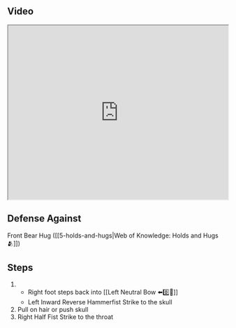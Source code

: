 ## Video

<iframe src="https://www.youtube.com/embed/55xZqTRcn0k" width="100%" height="400"></iframe>

## Defense Against

Front Bear Hug ([[5-holds-and-hugs|Web of Knowledge: Holds and Hugs 🫂]])

## Steps

1. - Right foot steps back into [[Left Neutral Bow ⬅️0️⃣🦶]]
    - Left Inward Reverse Hammerfist Strike to the skull
2. Pull on hair or push skull
3. Right Half Fist Strike to the throat
